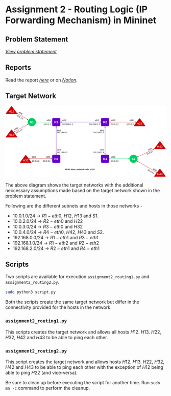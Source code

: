 # Assignment 2 - Routing Logic (IP Forwarding Mechanism) in Mininet

## Problem Statement

_[View problem statement](./NC864_Assignment_2.pdf)_

## Reports

Read the report _[here](./Report.pdf)_ or  on _[Notion](https://shathin.notion.site/NC864-SDN-Assignment-2-0c6d4cdd7d5f4879ae14a2806014828c)._

## Target Network

![Target Network consisting of 6 hosts, 2 switches and 4 routers.](./misc/Target-Network.png)

The above diagram shows the target networks with the additional neccessary assumptions made based on the target network shown in the problem statement. 

Following are the different subnets and hosts in those networks - 

- $10.0.1.0/24$ → $R1-eth0$, $H12$, $H13$ and $S1$.
- $10.0.2.0/24$ → $R2-eth0$ and $H22$
- $10.0.3.0/24$ → $R3-eth0$ and $H32$
- $10.0.4.0/24$ → $R4-eth0$, $H42$, $H43$ and $S2$.
- $192.168.0.0/24$ → $R1-eth1$ and $R3-eth1$
- $192.168.1.0/24$ → $R1-eth2$ and $R2-eth2$
- $192.168.2.0/24$ → $R2-eth1$ and $R4-eth1$

## Scripts

Two scripts are available for execution `assignment2_routing1.py` and `assignment2_routing2.py`.

```bash
sudo python3 script.py
```

Both the scripts create the same target network but differ in the connectivity provided for the hosts in the network.

### `assignment2_routing1.py`

This scripts creates the target network and allows all hosts $H12$. $H13$. $H22$, $H32$, $H42$ and $H43$ to be able to ping each other.

### `assignment2_routing2.py`

This script creates the target network and allows hosts $H12$. $H13$. $H22$, $H32$, $H42$ and $H43$ to be able to ping each other with the exception of $H12$ being able to ping $H22$ (and vice-versa).


Be sure to clean up before executing the script for another time. Run `sudo mn -c` command to perform the cleanup.